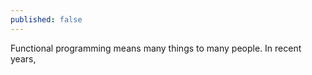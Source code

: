 ```yaml
---
published: false
---
```


Functional programming means many things to many people. In recent years, 
